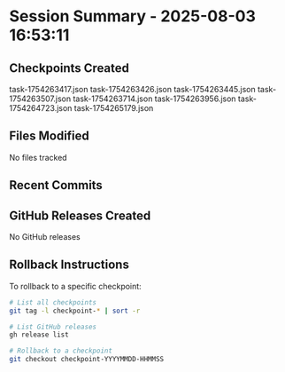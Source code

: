 # Session Summary - 2025-08-03 16:53:11

## Checkpoints Created
task-1754263417.json
task-1754263426.json
task-1754263445.json
task-1754263507.json
task-1754263714.json
task-1754263956.json
task-1754264723.json
task-1754265179.json

## Files Modified
No files tracked

## Recent Commits


## GitHub Releases Created
No GitHub releases

## Rollback Instructions
To rollback to a specific checkpoint:
```bash
# List all checkpoints
git tag -l checkpoint-* | sort -r

# List GitHub releases
gh release list

# Rollback to a checkpoint
git checkout checkpoint-YYYYMMDD-HHMMSS
```
